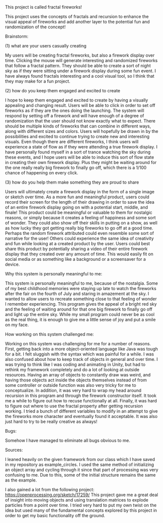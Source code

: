 This project is called fractal fireworks!

This project uses the concepts of fractals and recursion to enhance the visual appeal of fireworks and add another layer to the potential fun and randomization of the concept! 

Brainstorm:

(1) what are your users casually creating

My users will be creating fractal fireworks, but also a firework display over time. Clicking the mouse will generate interesting and randomized fireworks that follow a fractal pattern. They should be able to create a sort of night sky as if they were sitting under a firework display during some fun event. I have always found fractals interesting and a cool visual tool, so I think that they may make for a fun project. 


(2) how do you keep them engaged and excited to create

I hope to keep them engaged and excited to create by having a visually appealing and changing result. Users will be able to click in order to set off fireworks as if they are the ones doing the launching. The system will respond by setting off a firework and will have enough of a degree of randomization that the user should not know exactly what to expect. There should be multiple kinds of fireworks that can combine in different ways, along with different sizes and colors. Users will hopefully be drawn in by the possibilities and excited to continue trying to create new and interesting visuals. Even though there are different fireworks, I think users will experience a state of flow as if they were attending a true firework display. I have personally found myself in a sort of trance watching the sky during these events, and I hope users will be able to induce this sort of flow state in creating their own firework display. Plus they might be waiting around for the one really really big firework to finally go off, which there is a 1/100 chance of happening on every click. 


(3) how do you help them make something they are proud to share

Users will ultimately create a firework display in the form of a single image or sketch over time. As a more fun and meaningful product, users could record their screen for the length of their drawing in order to save the idea of an entire firework display going on with a potential start, middle, and finale! This product could be meaningful or valuable to them for nostalgic reasons, or simply because it creates a feeling of happiness and some sort of wonder. They could also show off their skills in putting on a show, as well as how lucky they got getting really big fireworks to go off at a good time. Perhaps the random firework attributed could even resemble some sort of narrative for the user! Others could experience the same idea of creativity and fun while looking at a created product by the user. Users could best share this product by potentially sharing a video of their entire firework display that they created over any amount of time. This would easily fit on social media or as something like a background or a screensaver for a device. 

Why this system is personally meaningful to me:

This system is personally meaningful to me, because of the nostalgia. Some of my best childhood memories were staying up late to watch the fireworks after the fair on the fourth of July and staring in amazement at the sky. I wanted to allow users to recreate something close to that feeling of wonder I remember experiencing. This program gives the appeal of a bright red sky and the feeling of waiting around for that one big firework to finally go off and light up the entire sky. While my small program could never be as cool as the real thing, it is enough to give me a little sense of joy and put a smile on my face. 


How working on this system challenged me:

Working on this system was challenging for me for a number of reasons. First, getting back into a more object-oriented language like Java was tough for a bit. I felt sluggish with the syntax which was painful for a while. I was also confused about how to keep track of objects in general and over time. I was trying to think like I was coding and animating in Unity, but had to rethink my framework completely and do a lot of looking at outside resources. Having an array of objects to constantly draw was weird, and having those objects act inside the objects themselves instead of from some controller or outside function was also very tricky for me to conceptualize. In addition, it was very hard to wrap my head around recursion in this program and through the firework constructor itself. It took me a while to figure out how to recuse functionally at all. Finally, it was hard to figure out where to use the fractal property after getting recursion working. I tried a bunch of different variables to modify in an attempt to give the fireworks more character and eventually found it acceptable. It was also just hard to try to be really creative as always!

Bugs:

Somehow I have managed to eliminate all bugs obvious to me.

Sources:

I leaned heavily on the given framework from our class which I have saved in my repository as example_circles. I used the same method of initializing an object array and cycling through it since that part of processing was very confusing to me. Due to this, some of the initial structure remains the same as the example. 

I also gained a lot from the following project: https://openprocessing.org/sketch/17259/ 
This project gave me a great deal of insight into moving objects and using translation matrices to explode particles from a point over time. I tried very hard to put my own twist on the idea but used many of the fundamental concepts explored by this project in order to get my basic functionality off the ground. 

